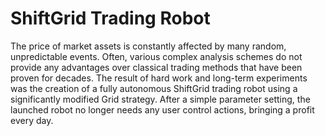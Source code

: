 # ShiftGrid Trading Robot

The price of market assets is constantly affected by many random, unpredictable events. Often, various complex analysis schemes do not provide any advantages over classical trading methods that have been proven for decades. The result of hard work and long-term experiments was the creation of a fully autonomous ShiftGrid trading robot using a significantly modified Grid strategy. After a simple parameter setting, the launched robot no longer needs any user control actions, bringing a profit every day.
